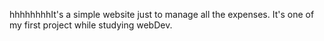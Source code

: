 hhhhhhhhIt's a simple website just to manage all the expenses. It's one of my first project while studying webDev.
